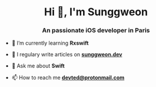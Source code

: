 <h1 align="center">Hi 👋, I'm Sunggweon</h1>
<h3 align="center">An passionate iOS developer in Paris</h3>

- 🌱 I’m currently learning **Rxswift**

- 📝 I regulary write articles on [**sunggweon.dev**](https://sunggweon.dev)

- 💬 Ask me about **Swift**

- 📫 How to reach me **devted@protonmail.com**
  
